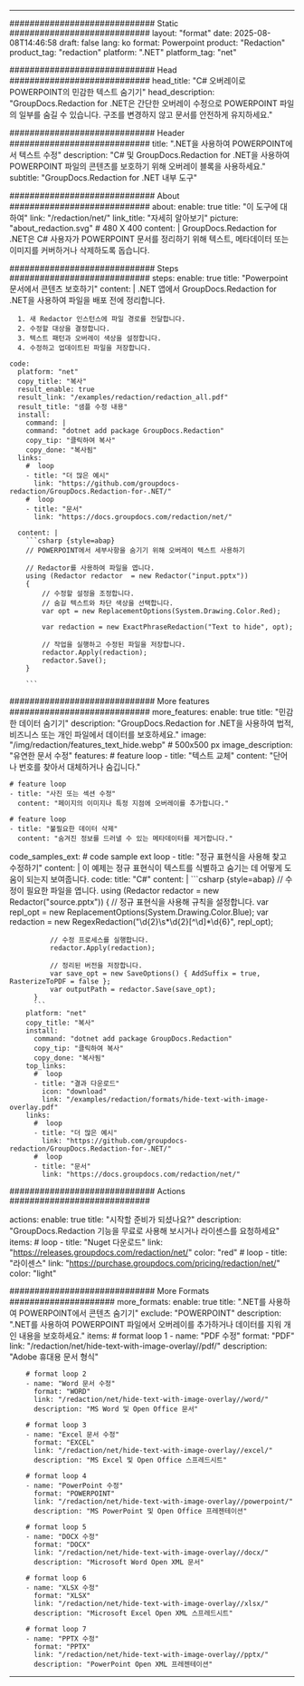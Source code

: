 
---
############################# Static ############################
layout: "format"
date:  2025-08-08T14:46:58
draft: false
lang: ko
format: Powerpoint
product: "Redaction"
product_tag: "redaction"
platform: ".NET"
platform_tag: "net"

############################# Head ############################
head_title: "C# 오버레이로 POWERPOINT의 민감한 텍스트 숨기기"
head_description: "GroupDocs.Redaction for .NET은 간단한 오버레이 수정으로 POWERPOINT 파일의 일부를 숨길 수 있습니다. 구조를 변경하지 않고 문서를 안전하게 유지하세요."

############################# Header ############################
title: ".NET을 사용하여 POWERPOINT에서 텍스트 수정" 
description: "C# 및 GroupDocs.Redaction for .NET을 사용하여 POWERPOINT 파일의 콘텐츠를 보호하기 위해 오버레이 블록을 사용하세요."
subtitle: "GroupDocs.Redaction for .NET 내부 도구" 

############################# About ############################
about:
    enable: true
    title: "이 도구에 대하여"
    link: "/redaction/net/"
    link_title: "자세히 알아보기"
    picture: "about_redaction.svg" # 480 X 400
    content: |
       GroupDocs.Redaction for .NET은 C# 사용자가 POWERPOINT 문서를 정리하기 위해 텍스트, 메타데이터 또는 이미지를 커버하거나 삭제하도록 돕습니다.

############################# Steps ############################
steps:
    enable: true
    title: "Powerpoint 문서에서 콘텐츠 보호하기"
    content: |
      .NET 앱에서 GroupDocs.Redaction for .NET을 사용하여 파일을 배포 전에 정리합니다.
      
      1. 새 Redactor 인스턴스에 파일 경로를 전달합니다.
      2. 수정할 대상을 결정합니다.
      3. 텍스트 패턴과 오버레이 색상을 설정합니다.
      4. 수정하고 업데이트된 파일을 저장합니다.
   
    code:
      platform: "net"
      copy_title: "복사"
      result_enable: true
      result_link: "/examples/redaction/redaction_all.pdf"
      result_title: "샘플 수정 내용"
      install:
        command: |
        command: "dotnet add package GroupDocs.Redaction"
        copy_tip: "클릭하여 복사"
        copy_done: "복사됨"
      links:
        #  loop
        - title: "더 많은 예시"
          link: "https://github.com/groupdocs-redaction/GroupDocs.Redaction-for-.NET/"
        #  loop
        - title: "문서"
          link: "https://docs.groupdocs.com/redaction/net/"
          
      content: |
        ```csharp {style=abap}
        // POWERPOINT에서 세부사항을 숨기기 위해 오버레이 텍스트 사용하기

        // Redactor를 사용하여 파일을 엽니다.
        using (Redactor redactor  = new Redactor("input.pptx"))
        {
            // 수정할 설정을 조정합니다.
            // 숨길 텍스트와 차단 색상을 선택합니다.
            var opt = new ReplacementOptions(System.Drawing.Color.Red);
            
            var redaction = new ExactPhraseRedaction("Text to hide", opt);

            // 작업을 실행하고 수정된 파일을 저장합니다.
            redactor.Apply(redaction);
            redactor.Save();
        }
        
        ```            


############################# More features ############################
more_features:
  enable: true
  title: "민감한 데이터 숨기기"
  description: "GroupDocs.Redaction for .NET을 사용하여 법적, 비즈니스 또는 개인 파일에서 데이터를 보호하세요."
  image: "/img/redaction/features_text_hide.webp" # 500x500 px
  image_description: "유연한 문서 수정"
  features:
    # feature loop
    - title: "텍스트 교체"
      content: "단어나 번호를 찾아서 대체하거나 숨깁니다."

    # feature loop
    - title: "사진 또는 섹션 수정"
      content: "페이지의 이미지나 특정 지점에 오버레이를 추가합니다."

    # feature loop
    - title: "불필요한 데이터 삭제"
      content: "숨겨진 정보를 드러낼 수 있는 메타데이터를 제거합니다."
      
  code_samples_ext:
    # code sample ext loop
    - title: "정규 표현식을 사용해 찾고 수정하기"
      content: |
        이 예제는 정규 표현식이 텍스트를 식별하고 숨기는 데 어떻게 도움이 되는지 보여줍니다.
      code:
        title: "C#"
        content: |
          ```csharp {style=abap}
          //  수정이 필요한 파일을 엽니다.
          using (Redactor redactor  = new Redactor("source.pptx"))
          {
              // 정규 표현식을 사용해 규칙을 설정합니다.
              var repl_opt = new ReplacementOptions(System.Drawing.Color.Blue);
              var redaction = new RegexRedaction("\\d{2}\\s*\\d{2}[^\\d]*\\d{6}", repl_opt);

              // 수정 프로세스를 실행합니다.
              redactor.Apply(redaction);

              // 정리된 버전을 저장합니다.
              var save_opt = new SaveOptions() { AddSuffix = true, RasterizeToPDF = false };
              var outputPath = redactor.Save(save_opt);
          }
          ```
        platform: "net"
        copy_title: "복사"
        install:
          command: "dotnet add package GroupDocs.Redaction"
          copy_tip: "클릭하여 복사"
          copy_done: "복사됨"
        top_links:
          #  loop
          - title: "결과 다운로드"
            icon: "download"
            link: "/examples/redaction/formats/hide-text-with-image-overlay.pdf"
        links:
          #  loop
          - title: "더 많은 예시"
            link: "https://github.com/groupdocs-redaction/GroupDocs.Redaction-for-.NET/"
          #  loop
          - title: "문서"
            link: "https://docs.groupdocs.com/redaction/net/"


############################# Actions ############################

actions:
  enable: true
  title: "시작할 준비가 되셨나요?"
  description: "GroupDocs.Redaction 기능을 무료로 사용해 보시거나 라이센스를 요청하세요"
  items:
    #  loop
    - title: "Nuget 다운로드"
      link: "https://releases.groupdocs.com/redaction/net/"
      color: "red"
        #  loop
    - title: "라이센스"
      link: "https://purchase.groupdocs.com/pricing/redaction/net/"
      color: "light"


############################# More Formats #####################
more_formats:
    enable: true
    title: ".NET를 사용하여 POWERPOINT에서 콘텐츠 숨기기"
    exclude: "POWERPOINT"
    description: ".NET를 사용하여 POWERPOINT 파일에서 오버레이를 추가하거나 데이터를 지워 개인 내용을 보호하세요."
    items: 
        # format loop 1
        - name: "PDF 수정"
          format: "PDF"
          link: "/redaction/net/hide-text-with-image-overlay//pdf/"
          description: "Adobe 휴대용 문서 형식"

        # format loop 2
        - name: "Word 문서 수정"
          format: "WORD"
          link: "/redaction/net/hide-text-with-image-overlay//word/"
          description: "MS Word 및 Open Office 문서"
          
        # format loop 3
        - name: "Excel 문서 수정"
          format: "EXCEL"
          link: "/redaction/net/hide-text-with-image-overlay//excel/"
          description: "MS Excel 및 Open Office 스프레드시트"

        # format loop 4
        - name: "PowerPoint 수정"
          format: "POWERPOINT"
          link: "/redaction/net/hide-text-with-image-overlay//powerpoint/"
          description: "MS PowerPoint 및 Open Office 프레젠테이션"

        # format loop 5
        - name: "DOCX 수정"
          format: "DOCX"
          link: "/redaction/net/hide-text-with-image-overlay//docx/"
          description: "Microsoft Word Open XML 문서"
          
        # format loop 6
        - name: "XLSX 수정"
          format: "XLSX"
          link: "/redaction/net/hide-text-with-image-overlay//xlsx/"
          description: "Microsoft Excel Open XML 스프레드시트"
          
        # format loop 7
        - name: "PPTX 수정"
          format: "PPTX"
          link: "/redaction/net/hide-text-with-image-overlay//pptx/"
          description: "PowerPoint Open XML 프레젠테이션"


---